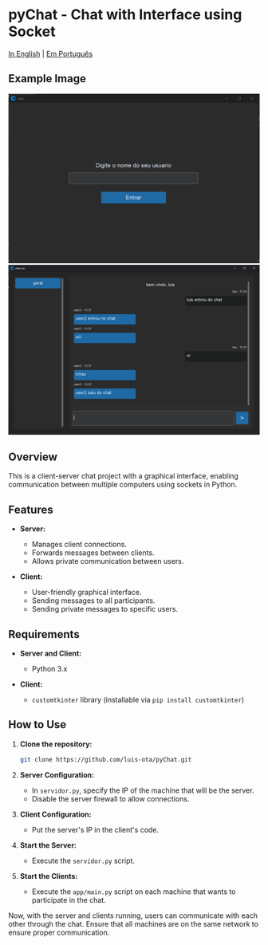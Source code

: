 # pyChat - Chat with Interface using Socket

[In English](README.md) | [Em Português](README_PTBR.md)

## Example Image

![Logo do Projeto](entrar.png)
![Logo do Projeto](chat.png)


## Overview

This is a client-server chat project with a graphical interface, enabling communication between multiple computers using sockets in Python.

## Features

- **Server:**
  - Manages client connections.
  - Forwards messages between clients.
  - Allows private communication between users.

- **Client:**
  - User-friendly graphical interface.
  - Sending messages to all participants.
  - Sending private messages to specific users.

## Requirements

- **Server and Client:**
  - Python 3.x

- **Client:**
  - `customtkinter` library (installable via `pip install customtkinter`)

## How to Use

1. **Clone the repository:**

   ```bash
   git clone https://github.com/luis-ota/pyChat.git
   ```

2. **Server Configuration:**
   - In `servidor.py`, specify the IP of the machine that will be the server.
   - Disable the server firewall to allow connections.

3. **Client Configuration:**
   - Put the server's IP in the client's code.

4. **Start the Server:**
   - Execute the `servidor.py` script.

5. **Start the Clients:**
   - Execute the `app/main.py` script on each machine that wants to participate in the chat.

Now, with the server and clients running, users can communicate with each other through the chat. Ensure that all machines are on the same network to ensure proper communication.
